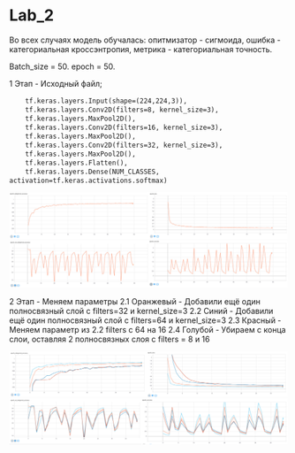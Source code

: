 # Lab_2

Во всех случаях модель обучалась: опитмизатор - сигмоида, ошибка - категориальная кроссэнтропия, метрика - категориальная точность.

Batch_size = 50.
epoch = 50.

1 Этап - Исходный файл; 

        tf.keras.layers.Input(shape=(224,224,3)),
        tf.keras.layers.Conv2D(filters=8, kernel_size=3),
        tf.keras.layers.MaxPool2D(),
        tf.keras.layers.Conv2D(filters=16, kernel_size=3),
        tf.keras.layers.MaxPool2D(),
        tf.keras.layers.Conv2D(filters=32, kernel_size=3),
        tf.keras.layers.MaxPool2D(),
        tf.keras.layers.Flatten(),
        tf.keras.layers.Dense(NUM_CLASSES, activation=tf.keras.activations.softmax)
        
![Image alt](https://github.com/phoenix3x3/Neural-networks-lab-/raw/lab2/images/0.1.jpg)
![Image alt](https://github.com/phoenix3x3/Neural-networks-lab-/raw/lab2/images/0.2.jpg)

2 Этап - Меняем параметры
  2.1 Оранжевый - Добавили ещё один полносвязный слой с filters=32  и kernel_size=3
  2.2 Синий - Добавили ещё один полносвязный слой с filters=64  и kernel_size=3
  2.3 Красный - Меняем параметр из 2.2 filters с 64 на 16
  2.4 Голубой - Убираем с конца слои, оставляя 2 полносвязных слоя с filters = 8 и 16

![Image alt](https://github.com/phoenix3x3/Neural-networks-lab-/raw/lab2/images/1.1.jpg)
![Image alt](https://github.com/phoenix3x3/Neural-networks-lab-/raw/lab2/images/1.2.jpg)
